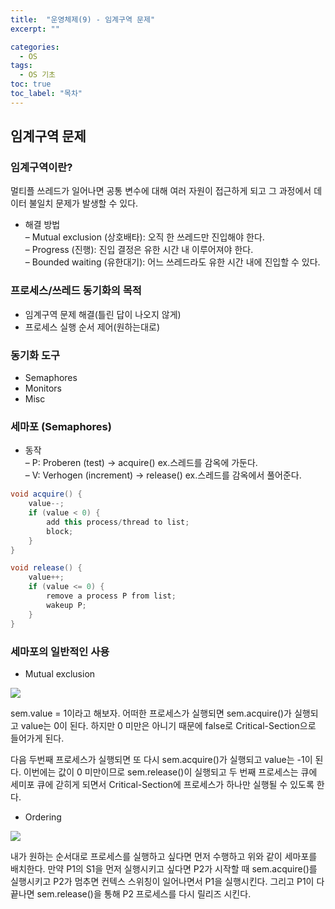 ```yaml
---
title:  "운영체제(9) - 임계구역 문제"
excerpt: ""

categories:
  - OS
tags:
  - OS 기초
toc: true
toc_label: "목차"
---
```


## 임계구역 문제

### 임계구역이란?

멀티플 쓰레드가 일어나면 공통 변수에 대해 여러 자원이 접근하게 되고 그 과정에서 데이터 불일치 문제가 발생할 수 있다.

- 해결 방법  
– Mutual exclusion (상호배타): 오직 한 쓰레드만 진입해야 한다.  
– Progress (진행): 진입 결정은 유한 시간 내 이루어져야 한다.  
– Bounded waiting (유한대기): 어느 쓰레드라도 유한 시간 내에 진입할 수 있다.  

### 프로세스/쓰레드 동기화의 목적

- 임계구역 문제 해결(틀린 답이 나오지 않게)
- 프로세스 실행 순서 제어(원하는대로)

### 동기화 도구

- Semaphores
- Monitors
- Misc

### 세마포 (Semaphores)

- 동작  
– P: Proberen (test) → acquire() ex.스레드를 감옥에 가둔다.    
– V: Verhogen (increment) → release() ex.스레드를 감옥에서 풀어준다.

```java
void acquire() {
    value--;
    if (value < 0) {
        add this process/thread to list;
        block;
    }
}

void release() {
    value++;
    if (value <= 0) {
        remove a process P from list;
        wakeup P;
    }
}
```

### 세마포의 일반적인 사용

- Mutual exclusion

<img src="https://drive.google.com/uc?export=view&id=1ouQjQnje2PioJMOm6g0n6hCSKP8jYvyT">

sem.value = 1이라고 해보자. 어떠한 프로세스가 실행되면 sem.acquire()가 실행되고 value는 0이 된다. 하지만 0 미만은 아니기 때문에 false로 Critical-Section으로 들어가게 된다.

다음 두번째 프로세스가 실행되면 또 다시 sem.acquire()가 실행되고 value는 -1이 된다. 이번에는 값이 0 미만이므로 sem.release()이 실행되고 두 번째 프로세스는 큐에 세미포 큐에 갇히게 되면서 Critical-Section에 프로세스가 하나만 실행될 수 있도록 한다.

- Ordering

<img src="https://drive.google.com/uc?export=view&id=11u3JYkg5XUMtORPvQBn7B_jC4AbyxGKv">

내가 원하는 순서대로 프로세스를 실행하고 싶다면 먼저 수행하고 위와 같이 세마포를 배치한다. 만약 P1의 S1을 먼저 실행시키고 싶다면 P2가 시작할 때 sem.acquire()를 실행시키고 P2가 멈추면 컨텍스 스위칭이 일어나면서 P1을 실행시킨다. 그리고 P1이 다 끝나면 sem.release()을 통해 P2 프로세스를 다시 릴리즈 시킨다.